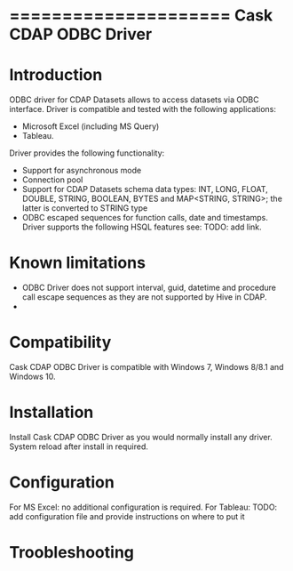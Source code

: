 =====================
Cask CDAP ODBC Driver
=====================

Introduction
============

ODBC driver for CDAP Datasets allows to access datasets via ODBC interface. Driver is compatible and tested
with the following applications:
 * Microsoft Excel (including MS Query)
 * Tableau.

Driver provides the following functionality:
 * Support for asynchronous mode
 * Connection pool
 * Support for CDAP Datasets schema data types: INT, LONG, FLOAT, DOUBLE, STRING, BOOLEAN, BYTES and MAP<STRING, STRING>; the latter is converted to STRING type
 * ODBC escaped sequences for function calls, date and timestamps.
Driver supports the following HSQL features see:
TODO: add link.

Known limitations
=================

 * ODBC Driver does not support interval, guid, datetime and procedure call escape sequences as they are not supported by Hive in CDAP.
 * 

Compatibility
============

Cask CDAP ODBC Driver is compatible with Windows 7, Windows 8/8.1 and Windows 10.


Installation
============

Install Cask CDAP ODBC Driver as you would normally install any driver. System reload after install in required.

Configuration
=============

For MS Excel: no additional configuration is required.
For Tableau:
TODO: add configuration file and provide instructions on where to put it

Troobleshooting
===============



